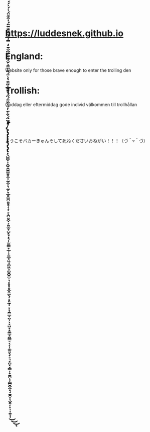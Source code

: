 # https://luddesnek.github.io

# England:
Website only for those brave enough to enter the trolling den

# Trollish:
Goddag eller eftermiddag gode individ välkommen till trollhållan

# .̸̧̢̡̢̢̢̢̡̢̡̢̛̛̛̛̛̛̛̛̣̖̺̻̞͎̭̬͍̬̳̱̥̫̹̰̭͕͉̰̙̞̲̥͖̪͍̥̞͔͙̠͕̪͍̭͓͕͍͚̟̺̖̖̣͉̹̫̼̳̟̲̹͕̱̲͙͖̘͚͖͕͚̭̮̼̠͉̣̥͓̥̲̞͇̖̩̝̥̰̩̠̣̟̯͇̞̤͎͕̘̺̝̟̼̳̘̯̳̠͔͔̹͚͍̖̟̠͉͙̺͓̗͇͎̟̱̪͕̜̳̬̮̬̖̘̱̯͓͔̬͈͔̙͎͎̱̞͎̽̌̈́͋͊̓̈͛̃͌́̋́̀̌̆̇̋͌̔͛̈́̎̿̄͛̌͋̎̓͆̐̄̒̿͗̓̄̅̄͌̃̂́̍͒͊̈́̾́͐́́̓͛̋͂̒̈͗͐̿͆͐̾̈́́̄̍̑͒̓̐͆͗͌̽̅͛̿͊̀͆̑͆̿̾̑̐̃́̄̀̋͐̅́̎͆͂̀͌͋̌͆̀̀̂̈̐̀̿̍́̄̒̀̌͒̈́̔͋͌̀̑̇̌̈́͋̓̀̾̿̈̇́͗̾͐͒̾̏͐̈́͆͂̀͌̔̽̂̋͛̐̊̔̓̀̄͋̓̈̈́̇̄͛̅̕̕͘̕̕̕̚͘̕̚̚̕̕̚͘͘͜͜͜͠͝͝͝͝͝ͅ
ようこそバカーきゅんそして死ねくださいおねがい！！！（づ＾▿＾づ）
